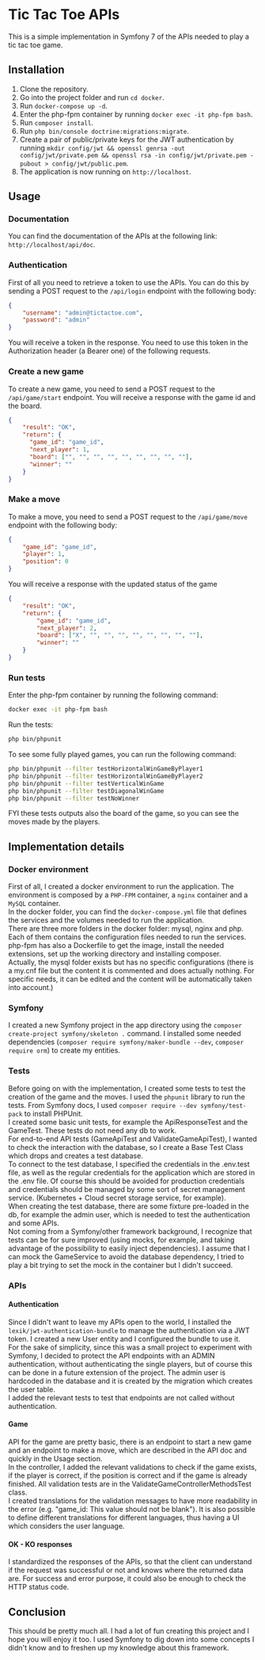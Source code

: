 # Tic Tac Toe APIs
This is a simple implementation in Symfony 7 of the APIs needed to play a tic tac toe game.

## Installation
1. Clone the repository.
2. Go into the project folder and run `cd docker`.
3. Run `docker-compose up -d`.
4. Enter the php-fpm container by running `docker exec -it php-fpm bash`.
5. Run `composer install`.
6. Run `php bin/console doctrine:migrations:migrate`.
7. Create a pair of public/private keys for the JWT authentication by running `mkdir config/jwt && openssl genrsa -out config/jwt/private.pem && openssl rsa -in config/jwt/private.pem -pubout > config/jwt/public.pem`.
8. The application is now running on `http://localhost`.

## Usage

### Documentation
You can find the documentation of the APIs at the following link: `http://localhost/api/doc`.

### Authentication
First of all you need to retrieve a token to use the APIs. You can do this by sending a POST request to the `/api/login` endpoint with the following body:
```json
{
    "username": "admin@tictactoe.com",
    "password": "admin"
}
```
You will receive a token in the response. You need to use this token in the Authorization header (a Bearer one) of the following requests. <br/>

### Create a new game
To create a new game, you need to send a POST request to the `/api/game/start` endpoint.
You will receive a response with the game id and the board. <br/>
```json
{
    "result": "OK",
    "return": {
      "game_id": "game_id",
      "next_player": 1,
      "board": ["", "", "", "", "", "", "", "", ""],
      "winner": ""
    }
}
```
### Make a move
To make a move, you need to send a POST request to the `/api/game/move` endpoint with the following body:
```json
{
    "game_id": "game_id",
    "player": 1,
    "position": 0
}
```
You will receive a response with the updated status of the game
```json
{
    "result": "OK",
    "return": {
        "game_id": "game_id",
        "next_player": 2,
        "board": ["X", "", "", "", "", "", "", "", ""],
        "winner": ""
    }
}
```
### Run tests
Enter the php-fpm container by running the following command:
```bash
docker exec -it php-fpm bash
```

Run the tests:
```bash
php bin/phpunit
```

To see some fully played games, you can run the following command:
```bash
php bin/phpunit --filter testHorizontalWinGameByPlayer1
php bin/phpunit --filter testHorizontalWinGameByPlayer2
php bin/phpunit --filter testVerticalWinGame
php bin/phpunit --filter testDiagonalWinGame
php bin/phpunit --filter testNoWinner
```
FYI these tests outputs also the board of the game, so you can see the moves made by the players.

## Implementation details

### Docker environment
First of all, I created a docker environment to run the application. The environment is composed by a `PHP-FPM` container, a `nginx` container and a `MySQL` container. <br/> 
In the docker folder, you can find the `docker-compose.yml` file that defines the services and the volumes needed to run the application. <br/>
There are three more folders in the docker folder: mysql, nginx and php. Each of them contains the configuration files needed to run the services. php-fpm has also a Dockerfile to get the image, install the needed extensions, set up the working directory and installing composer. <br/>
Actually, the mysql folder exists but has no specific configurations (there is a my.cnf file but the content it is commented and does actually nothing. For specific needs, it can be edited and the content will be automatically taken into account.)

### Symfony
I created a new Symfony project in the app directory using the `composer create-project symfony/skeleton .` command. I installed some needed dependencies (`composer require symfony/maker-bundle --dev`, `composer require orm`) to create my entities.<br/>

### Tests
Before going on with the implementation, I created some tests to test the creation of the game and the moves. I used the `phpunit` library to run the tests. From Symfony docs, I used `composer require --dev symfony/test-pack` to install PHPUnit. <br/>
I created some basic unit tests, for example the ApiResponseTest and the GameTest. These tests do not need any db to work. <br/>
For end-to-end API tests (GameApiTest and ValidateGameApiTest), I wanted to check the interaction with the database, so I create a Base Test Class which drops and creates a test database. <br/>
To connect to the test database, I specified the credentials in the .env.test file, as well as the regular credentials for the application which are stored in the .env file. Of course this should be avoided for production credentials and credentials should be managed by some sort of secret management service. (Kubernetes + Cloud secret storage service, for example). <br/>
When creating the test database, there are some fixture pre-loaded in the db, for example the admin user, which is needed to test the authentication and some APIs. <br/>
Not coming from a Symfony/other framework background, I recognize that tests can be for sure improved (using mocks, for example, and taking advantage of the possibility to easily inject dependencies). I assume that I can mock the GameService to avoid the database dependency, I tried to play a bit trying to set the mock in the container but I didn't succeed. <br/>

### APIs

#### Authentication
Since I didn't want to leave my APIs open to the world, I installed the `lexik/jwt-authentication-bundle` to manage the authentication via a JWT token. I created a new User entity and I configured the bundle to use it. <br/>
For the sake of simplicity, since this was a small project to experiment with Symfony, I decided to protect the API endpoints with an ADMIN authentication, without authenticating the single players, but of course this can be done in a future extension of the project. The admin user is hardcoded in the database and it is created by the migration which creates the user table. <br/>
I added the relevant tests to test that endpoints are not called without authentication. <br/>

#### Game
API for the game are pretty basic, there is an endpoint to start a new game and an endpoint to make a move, which are described in the API doc and quickly in the Usage section. <br/>
In the controller, I added the relevant validations to check if the game exists, if the player is correct, if the position is correct and if the game is already finished. All validation tests are in the ValidateGameControllerMethodsTest class. <br/>
I created translations for the validation messages to have more readability in the error (e.g. "game_id: This value should not be blank"). It is also possible to define different translations for different languages, thus having a UI which considers the user language. <br/>


#### OK - KO responses
I standardized the responses of the APIs, so that the client can understand if the request was successful or not and knows where the returned data are. For success and error purpose, it could also be enough to check the HTTP status code. <br/>


## Conclusion

This should be pretty much all. I had a lot of fun creating this project and I hope you will enjoy it too. I used Symfony to dig down into some concepts I didn't know and to freshen up my knowledge about this framework. <br/>
